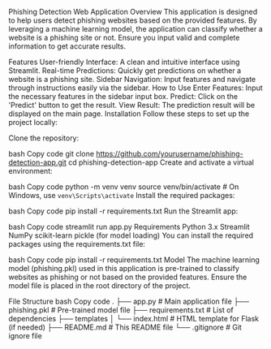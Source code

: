 Phishing Detection Web Application
Overview
This application is designed to help users detect phishing websites based on the provided features. By leveraging a machine learning model, the application can classify whether a website is a phishing site or not. Ensure you input valid and complete information to get accurate results.

Features
User-friendly Interface: A clean and intuitive interface using Streamlit.
Real-time Predictions: Quickly get predictions on whether a website is a phishing site.
Sidebar Navigation: Input features and navigate through instructions easily via the sidebar.
How to Use
Enter Features: Input the necessary features in the sidebar input box.
Predict: Click on the 'Predict' button to get the result.
View Result: The prediction result will be displayed on the main page.
Installation
Follow these steps to set up the project locally:

Clone the repository:

bash
Copy code
git clone https://github.com/yourusername/phishing-detection-app.git
cd phishing-detection-app
Create and activate a virtual environment:

bash
Copy code
python -m venv venv
source venv/bin/activate  # On Windows, use `venv\Scripts\activate`
Install the required packages:

bash
Copy code
pip install -r requirements.txt
Run the Streamlit app:

bash
Copy code
streamlit run app.py
Requirements
Python 3.x
Streamlit
NumPy
scikit-learn
pickle (for model loading)
You can install the required packages using the requirements.txt file:

bash
Copy code
pip install -r requirements.txt
Model
The machine learning model (phishing.pkl) used in this application is pre-trained to classify websites as phishing or not based on the provided features. Ensure the model file is placed in the root directory of the project.

File Structure
bash
Copy code
.
├── app.py                 # Main application file
├── phishing.pkl           # Pre-trained model file
├── requirements.txt       # List of dependencies
├── templates
│   └── index.html         # HTML template for Flask (if needed)
├── README.md              # This README file
└── .gitignore             # Git ignore file
